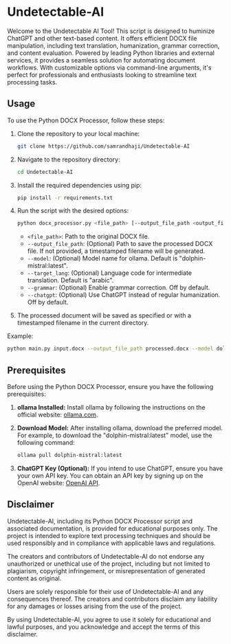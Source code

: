 # Undetectable-AI
Welcome to the Undetectable AI Tool! This script is designed to huminize ChatGPT and other text-based content. It offers efficient DOCX file manipulation, including text translation, humanization, grammar correction, and content evaluation. Powered by leading Python libraries and external services, it provides a seamless solution for automating document workflows. With customizable options via command-line arguments, it's perfect for professionals and enthusiasts looking to streamline text processing tasks.

## Usage

To use the Python DOCX Processor, follow these steps:

1. Clone the repository to your local machine:

    ```bash
    git clone https://github.com/samrandhaji/Undetectable-AI
    ```

2. Navigate to the repository directory:

    ```bash
    cd Undetectable-AI
    ```

3. Install the required dependencies using pip:

    ```bash
    pip install -r requirements.txt
    ```

4. Run the script with the desired options:

    ```bash
    python docx_processor.py <file_path> [--output_file_path <output_file_path>] [--model <model_name>] [--target_lang <target_language>] [--grammar] [--chatgpt]
    ```

    - `<file_path>`: Path to the original DOCX file.
    - `--output_file_path`: (Optional) Path to save the processed DOCX file. If not provided, a timestamped filename will be generated.
    - `--model`: (Optional) Model name for ollama. Default is "dolphin-mistral:latest".
    - `--target_lang`: (Optional) Language code for intermediate translation. Default is "arabic".
    - `--grammar`: (Optional) Enable grammar correction. Off by default.
    - `--chatgpt`: (Optional) Use ChatGPT instead of regular humanization. Off by default.

5. The processed document will be saved as specified or with a timestamped filename in the current directory.

Example:

```bash
python main.py input.docx --output_file_path processed.docx --model dolphin-mistral:latest --target_lang russian --grammar --chatgpt
```

## Prerequisites

Before using the Python DOCX Processor, ensure you have the following prerequisites:

1. **ollama Installed:** Install ollama by following the instructions on the official website: [ollama.com](https://ollama.com).

2. **Download Model:** After installing ollama, download the preferred model. For example, to download the "dolphin-mistral:latest" model, use the following command:

    ```bash
    ollama pull dolphin-mistral:latest
    ```

3. **ChatGPT Key (Optional):** If you intend to use ChatGPT, ensure you have your own API key. You can obtain an API key by signing up on the OpenAI website: [OpenAI API](https://beta.openai.com/signup/).

## Disclaimer

Undetectable-AI, including its Python DOCX Processor script and associated documentation, is provided for educational purposes only. The project is intended to explore text processing techniques and should be used responsibly and in compliance with applicable laws and regulations.

The creators and contributors of Undetectable-AI do not endorse any unauthorized or unethical use of the project, including but not limited to plagiarism, copyright infringement, or misrepresentation of generated content as original.

Users are solely responsible for their use of Undetectable-AI and any consequences thereof. The creators and contributors disclaim any liability for any damages or losses arising from the use of the project.

By using Undetectable-AI, you agree to use it solely for educational and lawful purposes, and you acknowledge and accept the terms of this disclaimer.


